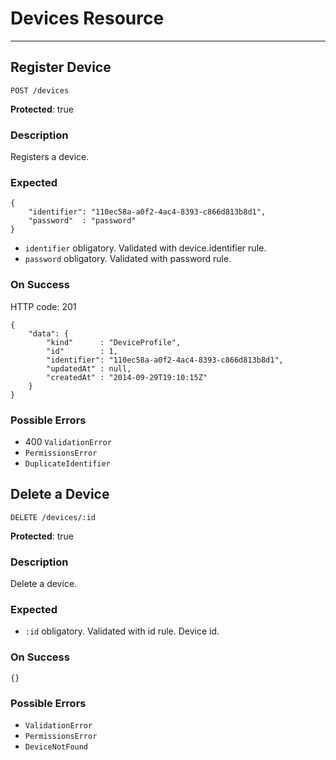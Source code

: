 # Devices Resource

---

## Register Device

`POST /devices`

**Protected**: true

### Description

Registers a device.

### Expected

```
{
    "identifier": "110ec58a-a0f2-4ac4-8393-c866d813b8d1",
    "password"  : "password"
}
```

- `identifier` obligatory. Validated with device.identifier rule.
- `password` obligatory. Validated with password rule.

### On Success

HTTP code: 201

```
{
    "data": {
        "kind"      : "DeviceProfile",
        "id"        : 1,
        "identifier": "110ec58a-a0f2-4ac4-8393-c866d813b8d1",
        "updatedAt" : null,
        "createdAt" : "2014-09-29T19:10:15Z"
    }
}
```

### Possible Errors

- 400 `ValidationError`
- `PermissionsError`
- `DuplicateIdentifier`



## Delete a Device

`DELETE /devices/:id `

**Protected**: true

### Description

Delete a device.

### Expected

- `:id` obligatory. Validated with id rule. Device id.

### On Success

```
{}
```

### Possible Errors

- `ValidationError`
- `PermissionsError`
- `DeviceNotFound`
